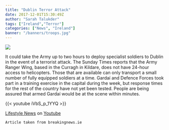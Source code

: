 ```yaml
---
title: "Dublin Terror Attack"
date: 2017-12-01T15:30:49Z
author: "Sarah Talukder"
tags: ["Ireland","Terror"]
categories: ["News", "Ireland"]
banner: "/banners/troops.jpg"
---
```



![](/banners/troops.jpg) 

It could take the Army up to two hours to deploy specialist soldiers to Dublin in the event of a terrorist attack.
The Sunday Times reports that the Army Ranger Wing, based in the Curragh in Kildare, does not have 24-hour access to helicopters.
Those that are available can only transport a small number of fully equipped soldiers at a time.
Gardaí and Defence Forces took part in a training exercise in the capital during the week, but response times for the rest of the country have not yet been tested.
People are being assured that armed Gardaí would be at the scene within minutes.

{{< youtube iVbS_p_1YYQ >}}

[Lifestyle News](https://www.youtube.com/watch?v=iVbS_p_1YYQ)  on [Youtube](https://www.youtube.com/watch?v=iVbS_p_1YYQ)



```
Article taken from breakingnews.ie
```
